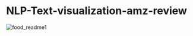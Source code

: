 # NLP-Text-visualization-amz-review
![food_readme1](https://user-images.githubusercontent.com/63563673/117568133-83797180-b0dc-11eb-8f93-b2c47c924a04.jpeg)
